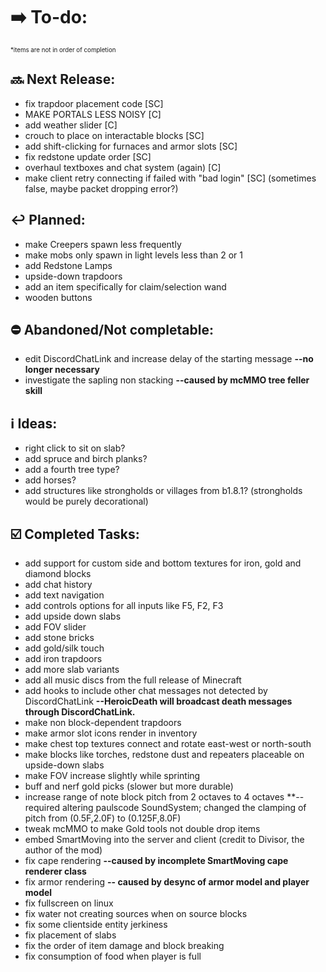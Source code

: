 # ➡️ To-do:
<sup><sup>*items are not in order of completion</sup></sup>

## 🔜 Next Release:
- fix trapdoor placement code [SC]
- MAKE PORTALS LESS NOISY [C]
- add weather slider [C]
- crouch to place on interactable blocks [SC]
- add shift-clicking for furnaces and armor slots [SC]
- fix redstone update order [SC]
- overhaul textboxes and chat system (again) [C]
- make client retry connecting if failed with "bad login" [SC] (sometimes false, maybe packet dropping error?) 

## ↩️ Planned:
- make Creepers spawn less frequently
- make mobs only spawn in light levels less than 2 or 1
- add Redstone Lamps
- upside-down trapdoors
- add an item specifically for claim/selection wand
- wooden buttons

## ⛔ Abandoned/Not completable:
- edit DiscordChatLink and increase delay of the starting message **--no longer necessary**
- investigate the sapling non stacking **--caused by mcMMO tree feller skill**

## ℹ️ Ideas:
- right click to sit on slab?
- add spruce and birch planks?
- add a fourth tree type?
- add horses?
- add structures like strongholds or villages from b1.8.1? (strongholds would be purely decorational)

## ☑️ Completed Tasks:
- add support for custom side and bottom textures for iron, gold and diamond blocks
- add chat history
- add text navigation
- add controls options for all inputs like F5, F2, F3
- add upside down slabs
- add FOV slider
- add stone bricks
- add gold/silk touch
- add iron trapdoors
- add more slab variants
- add all music discs from the full release of Minecraft
- add hooks to include other chat messages not detected by DiscordChatLink  **--HeroicDeath will broadcast death messages through DiscordChatLink.**
- make non block-dependent trapdoors
- make armor slot icons render in inventory
- make chest top textures connect and rotate east-west or north-south
- make blocks like torches, redstone dust and repeaters placeable on upside-down slabs
- make FOV increase slightly while sprinting
- buff and nerf gold picks (slower but more durable)
- increase range of note block pitch from 2 octaves to 4 octaves **--required altering paulscode SoundSystem; changed the clamping of pitch from (0.5F,2.0F) to (0.125F,8.0F)
- tweak mcMMO to make Gold tools not double drop items
- embed SmartMoving into the server and client (credit to Divisor, the author of the mod)
- fix cape rendering **--caused by incomplete SmartMoving cape renderer class**
- fix armor rendering **-- caused by desync of armor model and player model**
- fix fullscreen on linux
- fix water not creating sources when on source blocks
- fix some clientside entity jerkiness
- fix placement of slabs
- fix the order of item damage and block breaking
- fix consumption of food when player is full

